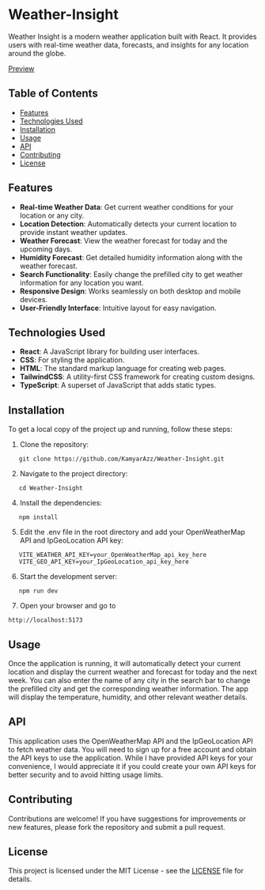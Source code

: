 # Weather-Insight

Weather Insight is a modern weather application built with React. It provides users with real-time weather data, forecasts, and insights for any location around the globe.

[Preview](https://weatherly-insight.netlify.app/)

## Table of Contents

- [Features](#features)
- [Technologies Used](#technologies-used)
- [Installation](#installation)
- [Usage](#usage)
- [API](#api)
- [Contributing](#contributing)
- [License](#license)

## Features

- **Real-time Weather Data**: Get current weather conditions for your location or any city.
- **Location Detection**: Automatically detects your current location to provide instant weather updates.
- **Weather Forecast**: View the weather forecast for today and the upcoming days.
- **Humidity Forecast**: Get detailed humidity information along with the weather forecast.
- **Search Functionality**: Easily change the prefilled city to get weather information for any location you want.
- **Responsive Design**: Works seamlessly on both desktop and mobile devices.
- **User-Friendly Interface**: Intuitive layout for easy navigation.

## Technologies Used

- **React**: A JavaScript library for building user interfaces.
- **CSS**: For styling the application.
- **HTML**: The standard markup language for creating web pages.
- **TailwindCSS**: A utility-first CSS framework for creating custom designs.
- **TypeScript**: A superset of JavaScript that adds static types.

## Installation

To get a local copy of the project up and running, follow these steps:

1. Clone the repository:

```
   git clone https://github.com/KamyarAzz/Weather-Insight.git
```

2. Navigate to the project directory:

```
   cd Weather-Insight
```

4. Install the dependencies:

```
   npm install
```

5. Edit the .env file in the root directory and add your OpenWeatherMap API and IpGeoLocation API key:

```
   VITE_WEATHER_API_KEY=your_OpenWeatherMap_api_key_here
   VITE_GEO_API_KEY=your_IpGeoLocation_api_key_here
```

6. Start the development server:

```
   npm run dev
```

7. Open your browser and go to

```
http://localhost:5173
```

## Usage

Once the application is running, it will automatically detect your current location and display the current weather and forecast for today and the next week. You can also enter the name of any city in the search bar to change the prefilled city and get the corresponding weather information. The app will display the temperature, humidity, and other relevant weather details.

## API

This application uses the OpenWeatherMap API and the IpGeoLocation API to fetch weather data. You will need to sign up for a free account and obtain the API keys to use the application. While I have provided API keys for your convenience, I would appreciate it if you could create your own API keys for better security and to avoid hitting usage limits.

## Contributing

Contributions are welcome! If you have suggestions for improvements or new features, please fork the repository and submit a pull request.

## License

This project is licensed under the MIT License - see the [LICENSE](LICENSE) file for details.
